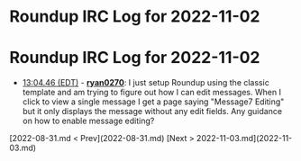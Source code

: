 # Roundup IRC Log for 2022-11-02 #
# Roundup IRC Log for 2022-11-02
* <a href="#13:04.46" id="13:04.46">13:04.46 (EDT)</a> - __[ryan0270](https://github.com/ryan0270)__: I just setup Roundup using the classic template and am trying to figure out how I can edit messages. When I click to view a single message I get a page saying "Message7 Editing" but it only displays the message without any edit fields. Any guidance on how to enable message editing?

<div class="inpage-footer">
[2022-08-31.md < Prev](2022-08-31.md)
[Next > 2022-11-03.md](2022-11-03.md)
</div>
